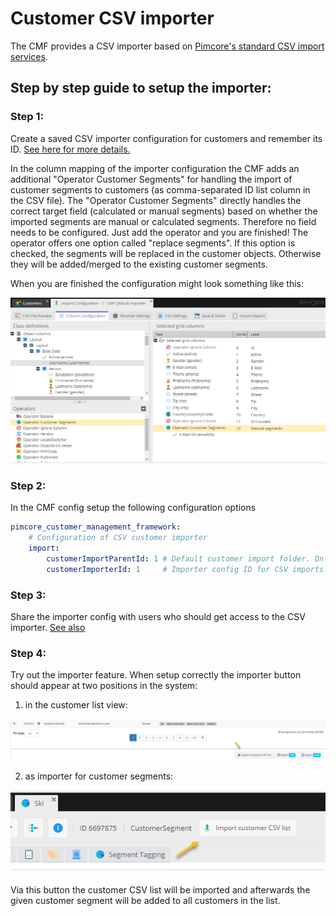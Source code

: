 # Customer CSV importer

The CMF provides a CSV importer based on [Pimcore's standard CSV import services](https://pimcore.com/docs/5.0.x/User_Documentation/Objects/CSV_Import/index.html).

## Step by step guide to setup the importer:

### Step 1:
Create a saved CSV importer configuration for customers and remember its ID. [See here for more details.](https://pimcore.com/docs/5.0.x/User_Documentation/Objects/CSV_Import/index.html)

In the column mapping of the importer configuration the CMF adds an additional "Operator Customer Segments" for handling the import of customer segments to customers (as comma-separated ID list column in the CSV file). The "Operator Customer Segments" directly handles the correct target field (calculated or manual segments) based on whether the imported segments are manual or calculated segments. Therefore no field needs to be configured. Just add the operator and you are finished! The operator offers one option called "replace segments". If this option is checked, the segments will be replaced in the customer objects. Otherwise they will be added/merged to the existing customer segments.

When you are finished the configuration might look something like this:

![CSV importer config example](./img/customer-csv-importer-config.png)

### Step 2:

In the CMF config setup the following configuration options

```yaml
pimcore_customer_management_framework:
    # Configuration of CSV customer importer
    import:
        customerImportParentId: 1 # Default customer import folder. Only relevant when automatic naming scheme is disabled.
        customerImporterId: 1     # Importer config ID for CSV imports.
```

### Step 3:

Share the importer config with users who should get access to the CSV importer. [See also](https://pimcore.com/docs/5.0.x/User_Documentation/Objects/CSV_Import/index.html)

### Step 4:

Try out the importer feature. When setup correctly the importer button should appear at two positions in the system:

1. in the customer list view:

![CSV importer](./img/customer-csv-importer-listview.png)

2. as importer for customer segments:

![CSV importer](./img/customer-csv-importer-segments.png)

Via this button the customer CSV list will be imported and afterwards the given customer segment will be added to all customers in the list.